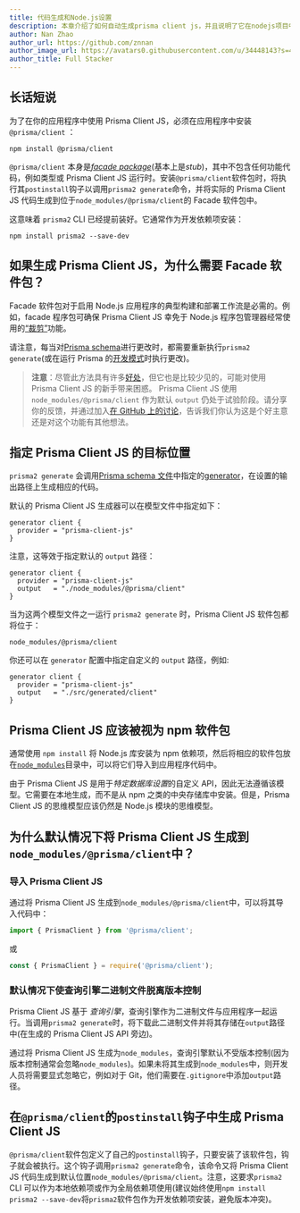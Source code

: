 ```yaml
---
title: 代码生成和Node.js设置
description: 本章介绍了如何自动生成prisma client js，并且说明了它在nodejs项目中如何进行设置
author: Nan Zhao
author_url: https://github.com/znnan
author_image_url: https://avatars0.githubusercontent.com/u/34448143?s=400&u=949ac05ac4184e0f0e1d842aac4575da66d937cc&v=4
author_title: Full Stacker
---
```


<!-- ## TLDR -->

## 长话短说

<!-- In order to use Prisma Client JS in your application, you must install the `@prisma/client` package in your application: -->

为了在你的应用程序中使用 Prisma Client JS，必须在应用程序中安装 `@prisma/client` ：

```
npm install @prisma/client
```

<!-- The `@prisma/client` package itself is a [_facade package_](https://github.com/prisma/prisma-client-js/issues/261) (basically a _stub_) that doesn't contain any functional code, such as types or the Prisma Client JS runtime. When installing the `@prisma/client` package, its `postinstall` hook is being executed to invoke the `prisma2 generate` command and generate the actual Prisma Client JS code into the facade package at `node_modules/@prisma/client`. -->

`@prisma/client` 本身是[_facade package_](https://github.com/prisma/prisma-client-js/issues/261)(基本上是*stub*)，其中不包含任何功能代码，例如类型或 Prisma Client JS 运行时。安装`@prisma/client`软件包时，将执行其`postinstall`钩子以调用`prisma2 generate`命令，并将实际的 Prisma Client JS 代码生成到位于`node_modules/@prisma/client`的 Facade 软件包中。

<!-- This means the `prisma2` CLI needs to be available as well. It is typically installed as a development dependency: -->

这意味着 `prisma2` CLI 已经提前装好。它通常作为开发依赖项安装：

```
npm install prisma2 --save-dev
```

<!-- ## Why is the facade package needed if Prisma Client JS is generated? -->

## 如果生成 Prisma Client JS，为什么需要 Facade 软件包？

<!-- The facade package is necessary to enable typical build and deployment workflows of Node.js applications. As an example, the facade package ensures that Prisma Client JS survives the ["pruning"](https://docs.npmjs.com/cli/prune.html) that's often employed by Node.js package managers. -->

Facade 软件包对于启用 Node.js 应用程序的典型构建和部署工作流是必需的。例如，facade 程序包可确保 Prisma Client JS 幸免于 Node.js 程序包管理器经常使用的[“裁剪”](https://docs.npmjs.com/cli/prune.html)功能。

<!-- Note that you'll need to re-execute `prisma2 generate` whenever you make changes to your [Prisma schema](../prisma-schema-file.md) (or perform the changes while are you're running Prisma's [development mode](../development-mode.md).  -->

请注意，每当对[Prisma schema](../prisma-schema-file.md)进行更改时，都需要重新执行`prisma2 generate`(或在运行 Prisma 的[开发模式](../development-mode.md)时执行更改)。

<!-- > **Note**: While this approach has a number of [benefits](#why-is-prisma-client-js-generated-into-node_modulesgenerated-by-default), it is also unconventional and can be a source of confusion for developers new to Prisma Client JS. Using `node_modules/@prisma/client` as the default `output` for Prisma Client JS is still experimental. Please share your feedback and tell us whether you think this is a good idea or any other thoughts you have on this topic by joining the [discussion on GitHub](https://github.com/prisma/prisma-client-js/issues/88). -->

> **注意**：尽管此方法具有许多[好处](#why-is-prisma-client-js-generated-into-node_modulesgenerated-by-default)，但它也是比较少见的，可能对使用 Prisma Client JS 的新手带来困惑。 Prisma Client JS 使用 `node_modules/@prisma/client` 作为默认 `output` 仍处于试验阶段。请分享你的反馈，并通过加入[在 GitHub 上的讨论](https://github.com/prisma/prisma-client-js/issues/88)，告诉我们你认为这是个好主意还是对这个功能有其他想法。

<!-- ## Specifying the target location for Prisma Client JS -->

## 指定 Prisma Client JS 的目标位置

<!-- `prisma2 generate` invokes the [generators](../prisma-schema-file.md#generators-optional) specified in the [Prisma schema file](../prisma-schema-file.md) and generates the respective packages on the respective output path(s).  -->

`prisma2 generate` 会调用[Prisma schema 文件](../prisma-schema-file.md)中指定的[generator](../prisma-schema-file.md#generators-optional)，在设置的输出路径上生成相应的代码。

<!-- The default Prisma Client JS generator can be specified as follows in your schema file: -->

默认的 Prisma Client JS 生成器可以在模型文件中指定如下：

```prisma
generator client {
  provider = "prisma-client-js"
}
```

<!-- Note that this is equivalent to specifying the default `output` path: -->

注意，这等效于指定默认的 `output` 路径：

```prisma
generator client {
  provider = "prisma-client-js"
  output   = "./node_modules/@prisma/client"
}
```

<!-- When running `prisma2 generate` for either of these schema files, Prisma Client JS package will be located in: -->

当为这两个模型文件之一运行 `prisma2 generate` 时，Prisma Client JS 软件包都将位于：

```
node_modules/@prisma/client
```

<!-- You can also specify a custom `output` path on the `generator` configuration, for example: -->

你还可以在 `generator` 配置中指定自定义的 `output` 路径，例如:

```prisma
generator client {
  provider = "prisma-client-js"
  output   = "./src/generated/client"
}
```

<!-- ## Prisma Client JS should be viewed as an npm package -->

## Prisma Client JS 应该被视为 npm 软件包

<!-- Node.js libraries are typically installed as npm dependencies using `npm install`. The respective packages are then located inside the [`node_modules`](https://docs.npmjs.com/files/folders#node-modules) directory from where they can be imported into application code. -->

通常使用 `npm install` 将 Node.js 库安装为 npm 依赖项，然后将相应的软件包放在[`node_modules`](https://docs.npmjs.com/files/folders#node-modules)目录中，可以将它们导入到应用程序代码中。

<!-- Because Prisma Client JS is a custom API for _your specific database setup_, it can't follow that model. It needs to be generated locally instead of being installed from a central repository like npm. However, the mental model for Prisma Client JS should still be that of an Node.js module. -->

由于 Prisma Client JS 是用于*特定数据库设置*的自定义 API，因此无法遵循该模型。它需要在本地生成，而不是从 npm 之类的中央存储库中安装。但是，Prisma Client JS 的思维模型应该仍然是 Node.js 模块的思维模型。

<!-- ## Why is Prisma Client JS generated into `node_modules/@prisma/client` by default? -->

## 为什么默认情况下将 Prisma Client JS 生成到`node_modules/@prisma/client`中？

<!-- ### Importing Prisma Client JS -->

### 导入 Prisma Client JS

<!-- By generating Prisma Client JS into `node_modules/@prisma/client`, you can import it into your code: -->

通过将 Prisma Client JS 生成到`node_modules/@prisma/client`中，可以将其导入代码中：

```js
import { PrismaClient } from '@prisma/client';
```

或

```js
const { PrismaClient } = require('@prisma/client');
```

<!-- ### Keeping the query engine binary out of version control by default -->

### 默认情况下使查询引擎二进制文件脱离版本控制

<!-- Prisma Client JS is based on a _query engine_ that's running as a binary alongside your application. This binary is downloaded when `prisma2 generate` is invoked and stored in the `output` path (right next to the generated Prisma Client JS API). -->

Prisma Client JS 基于 _查询引擎_，查询引擎作为二进制文件与应用程序一起运行。当调用`prisma2 generate`时，将下载此二进制文件并将其存储在`output`路径中(在生成的 Prisma Client JS API 旁边)。

<!-- By generating Prisma Client JS into `node_modules`, the query engine is kept out of version control by default (since `node_modules` is typically ignored for version control). If it was not generated into `node_modules`, then developers would need to explicitly ignore it, e.g. for Git they'd need to add the `output` path to `.gitignore`. -->

通过将 Prisma Client JS 生成为`node_modules`，查询引擎默认不受版本控制(因为版本控制通常会忽略`node_modules`)。如果未将其生成到`node_modules`中，则开发人员将需要显式忽略它，例如对于 Git，他们需要在`.gitignore`中添加`output`路径。

<!-- ## Generating Prisma Client JS in the `postinstall` hook of `@prisma/client` -->

## 在`@prisma/client`的`postinstall`钩子中生成 Prisma Client JS

<!-- The `@prisma/client` package defines its own `postinstall` hook that's being executed whenever the package is being installed. This hook invokes the `prisma2 generate` command which in turn generates the Prisma Client JS code into the default location `node_modules/@prisma/client`. Notice that this requires the `prisma2` CLI to be available, either as local dependency or as a global installation (it is recommended to always install the `prisma2` package as a development dependency, using `npm install prisma2 --save-dev`, to avoid versioning conflicts though). -->

`@prisma/client`软件包定义了自己的`postinstall`钩子，只要安装了该软件包，钩子就会被执行。这个钩子调用`prisma2 generate`命令，该命令又将 Prisma Client JS 代码生成到默认位置`node_modules/@prisma/client`。注意，这要求`prisma2` CLI 可以作为本地依赖项或作为全局依赖项使用(建议始终使用`npm install prisma2 --save-dev`将`prisma2`软件包作为开发依赖项安装，避免版本冲突)。
